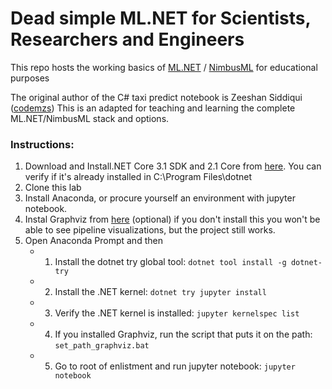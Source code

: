 # Dead simple ML.NET for Scientists, Researchers and Engineers
This repo hosts the working basics of [ML.NET](https://dotnet.microsoft.com/apps/machinelearning-ai/ml-dotnet) / [NimbusML](https://docs.microsoft.com/en-us/NimbusML/overview) for educational purposes

The original author of the C# taxi predict notebook is Zeeshan Siddiqui ([codemzs](https://github.com/codemzs))
This is an adapted for teaching and learning the complete ML.NET/NimbusML stack and options.

### Instructions:
1. Download and Install.NET Core 3.1 SDK and 2.1 Core from [here](https://dotnet.microsoft.com/download). You can verify if it's already installed in C:\Program Files\dotnet
2. Clone this lab
3. Install Anaconda, or procure yourself an environment with jupyter notebook.
4. Instal Graphviz from [here](https://graphviz.gitlab.io/download/) (optional) if you don't install this you won't be able to see pipeline visualizations, but the project still works.
5. Open Anaconda Prompt and then
   - 1. Install the dotnet try global tool: `dotnet tool install -g dotnet-try` 
   - 2. Install the .NET kernel: `dotnet try jupyter install` 
   - 3. Verify the .NET kernel is installed: `jupyter kernelspec list`
   - 4. If you installed Graphviz, run the script that puts it on the path: `set_path_graphviz.bat`
   - 5. Go to root of enlistment and run jupyter notebook: `jupyter notebook`